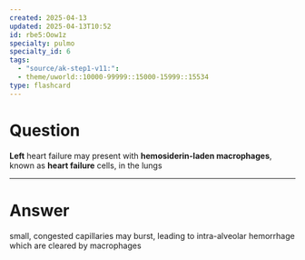 ```yaml
---
created: 2025-04-13
updated: 2025-04-13T10:52
id: rbe5:Oow1z
specialty: pulmo
specialty_id: 6
tags:
  - "source/ak-step1-v11:": 
  - theme/uworld::10000-99999::15000-15999::15534
type: flashcard
---
```


# Question
**Left** heart failure may present with **hemosiderin-laden macrophages**, known as **heart failure** cells, in the lungs

---

# Answer
small, congested capillaries may burst, leading to intra-alveolar hemorrhage which are cleared by macrophages